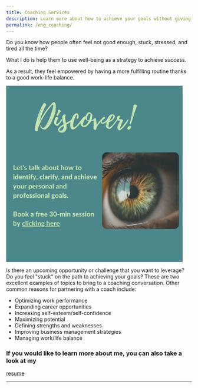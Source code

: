 ```yaml
---
title: Coaching Services
description: Learn more about how to achieve your goals without giving up your well-being
permalink: /eng_coaching/
---
```

Do you know how people often feel not good enough, stuck, stressed, and tired all the time? 

What I do is help them to use well-being as a strategy to achieve success. 

As a result, they feel empowered by having a more fulfilling routine thanks to a good work-life balance.

<a href='https://discover-vmorah.youcanbook.me/' > <img align='center' src='/assets/images/Discover/ENG_Discover.png' width='95%'> </a>


Is there an upcoming opportunity or challenge that you want to leverage? Do you feel "stuck" on the path to achieving your goals? These are two excellent examples of topics to bring to a coaching conversation.
Other common reasons for partnering with a coach include:
- Optimizing work performance
- Expanding career opportunities
- Increasing self-esteem/self-confidence
- Maximizing potential
- Defining strengths and weaknesses
- Improving business management strategies
- Managing work/life balance

### If you would like to learn more about me, you can also take a look at my
<a href='/assets/files/CoachingResume[20211026].pdf' class='btn'> resume</a>

---

<div data-iframe-width="150" data-iframe-height="270" data-share-badge-id="f7daf1ad-3ad2-4b49-b3b0-995bee037dd8" data-share-badge-host="https://www.credly.com"></div><script type="text/javascript" async src="//cdn.credly.com/assets/utilities/embed.js"></script>
